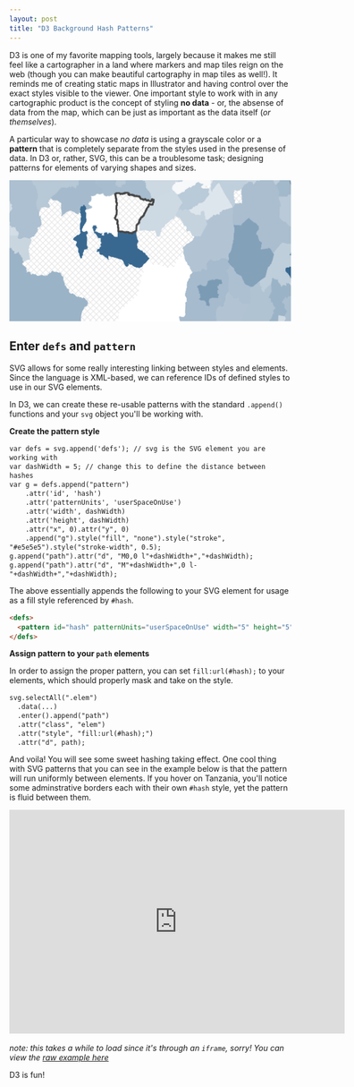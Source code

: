 ```yaml
---
layout: post
title: "D3 Background Hash Patterns"
---
```


D3 is one of my favorite mapping tools, largely because it makes me still feel like a cartographer in a land where markers and map tiles reign on the web (though you can make beautiful cartography in map tiles as well!). It reminds me of creating static maps in Illustrator and having control over the exact styles visible to the viewer. One important style to work with in any cartographic product is the concept of styling **no data** - or, the absense of data from the map, which can be just as important as the data itself (*or themselves*).

A particular way to showcase *no data* is using a grayscale color or a **pattern** that is completely separate from the styles used in the presense of data. In D3 or, rather, SVG, this can be a troublesome task; designing patterns for elements of varying shapes and sizes.

![Example of No Data hashing](/images/posts/20141120-nodata.png)

## Enter `defs` and `pattern`

SVG allows for some really interesting linking between styles and elements. Since the language is XML-based, we can reference IDs of defined styles to use in our SVG elements.

In D3, we can create these re-usable patterns with the standard `.append()` functions and your `svg` object you'll be working with.

**Create the pattern style**

```JS
var defs = svg.append('defs'); // svg is the SVG element you are working with
var dashWidth = 5; // change this to define the distance between hashes
var g = defs.append("pattern")
    .attr('id', 'hash')
    .attr('patternUnits', 'userSpaceOnUse')
    .attr('width', dashWidth)
    .attr('height', dashWidth)
    .attr("x", 0).attr("y", 0)
    .append("g").style("fill", "none").style("stroke", "#e5e5e5").style("stroke-width", 0.5);
g.append("path").attr("d", "M0,0 l"+dashWidth+","+dashWidth);
g.append("path").attr("d", "M"+dashWidth+",0 l-"+dashWidth+","+dashWidth);
```

The above essentially appends the following to your SVG element for usage as a fill style referenced by `#hash`.

```HTML
<defs>
  <pattern id="hash" patternUnits="userSpaceOnUse" width="5" height="5" x="0" y="0"><g style="fill: none; stroke: rgb(229, 229, 229); stroke-width: 0.5px;"><path d="M0,0 l5,5"></path><path d="M5,0 l-5,5"></path></g></pattern>
</defs>
```

**Assign pattern to your `path` elements**

In order to assign the proper pattern, you can set `fill:url(#hash);` to your elements, which should properly mask and take on the style.

```JS
svg.selectAll(".elem")
  .data(...)  
  .enter().append("path") 
  .attr("class", "elem")
  .attr("style", "fill:url(#hash);")
  .attr("d", path);
```

And voila! You will see some sweet hashing taking effect. One cool thing with SVG patterns that you can see in the example below is that the pattern will run uniformly between elements. If you hover on Tanzania, you'll notice some adminstrative borders each with their own `#hash` style, yet the pattern is fluid between them.

<iframe src="http://broadstreetmaps.giscollective.org/d3hash-example" width="600" height="400" frameborder="0" style="overflow:hidden;"></iframe>

*note: this takes a while to load since it's through an `iframe`, sorry! You can view the [raw example here](http://broadstreetmaps.giscollective.org/d3hash-example)*

D3 is fun!
